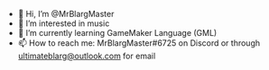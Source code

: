 - 👋 Hi, I’m @MrBlargMaster
- 👀 I’m interested in music
- 🌱 I’m currently learning GameMaker Language (GML)
- 📫 How to reach me: MrBlargMaster#6725 on Discord or through ultimateblarg@outlook.com for email

<!---
MrBlargMaster/MrBlargMaster is a ✨ special ✨ repository because its `README.md` (this file) appears on your GitHub profile.
You can click the Preview link to take a look at your changes.
--->
